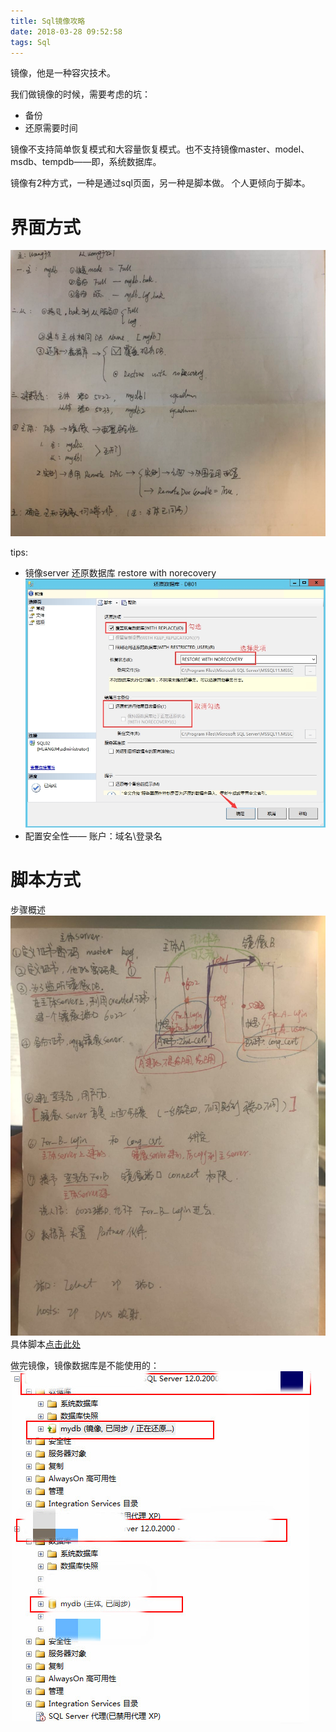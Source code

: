 ```yaml
---
title: Sql镜像攻略
date: 2018-03-28 09:52:58
tags: Sql
---
```


镜像，他是一种容灾技术。

我们做镜像的时候，需要考虑的坑：
* 备份
* 还原需要时间

镜像不支持简单恢复模式和大容量恢复模式。也不支持镜像master、model、msdb、tempdb——即，系统数据库。


镜像有2种方式，一种是通过sql页面，另一种是脚本做。
个人更倾向于脚本。

# 界面方式
![image](https://raw.githubusercontent.com/Jaki0615/PIC/master/8.png)

tips:
* 镜像server 还原数据库 restore with norecovery
![image](https://raw.githubusercontent.com/Jaki0615/PIC/master/102.png)
* 配置安全性—— 账户：域名\登录名

# 脚本方式

步骤概述
![image](https://raw.githubusercontent.com/Jaki0615/PIC/master/104.jpg)
具体脚本[点击此处](https://github.com/Jaki0615/code/blob/master/failover.sql)


做完镜像，镜像数据库是不能使用的：
![image](https://raw.githubusercontent.com/Jaki0615/PIC/master/106.jpg)

